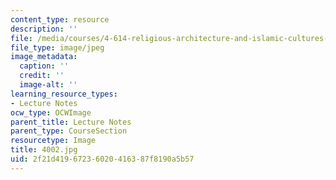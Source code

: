 ```yaml
---
content_type: resource
description: ''
file: /media/courses/4-614-religious-architecture-and-islamic-cultures-fall-2002/2f21d41967236020416387f8190a5b57_4002.jpg
file_type: image/jpeg
image_metadata:
  caption: ''
  credit: ''
  image-alt: ''
learning_resource_types:
- Lecture Notes
ocw_type: OCWImage
parent_title: Lecture Notes
parent_type: CourseSection
resourcetype: Image
title: 4002.jpg
uid: 2f21d419-6723-6020-4163-87f8190a5b57
---
```

